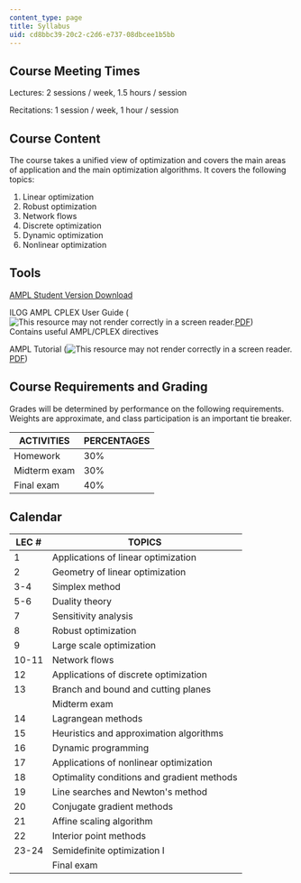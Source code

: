```yaml
---
content_type: page
title: Syllabus
uid: cd8bbc39-20c2-c2d6-e737-08dbcee1b5bb
---
```


Course Meeting Times
--------------------

Lectures: 2 sessions / week, 1.5 hours / session

Recitations: 1 session / week, 1 hour / session

Course Content
--------------

The course takes a unified view of optimization and covers the main areas of application and the main optimization algorithms. It covers the following topics:

1.  Linear optimization
2.  Robust optimization
3.  Network flows
4.  Discrete optimization
5.  Dynamic optimization
6.  Nonlinear optimization

Tools
-----

[AMPL Student Version Download](https://ampl.com/products/ampl/ampl-for-students/)

ILOG AMPL CPLEX User Guide (![This resource may not render correctly in a screen reader.](/images/inacessible.gif)[PDF](http://www.ampl.com/BOOKLETS/amplcplex90userguide.pdf))  
Contains useful AMPL/CPLEX directives

AMPL Tutorial (![This resource may not render correctly in a screen reader.](/images/inacessible.gif)[PDF](http://www.tu-chemnitz.de/mathematik/part_dgl/teaching/WS2009_Grundlagen_der_Optimierung/amplguide.pdf))

Course Requirements and Grading
-------------------------------

Grades will be determined by performance on the following requirements. Weights are approximate, and class participation is an important tie breaker.

| ACTIVITIES | PERCENTAGES |
| --- | --- |
| Homework | 30% |
| Midterm exam | 30% |
| Final exam | 40% 

Calendar
--------

| LEC # | TOPICS |
| --- | --- |
| 1 | Applications of linear optimization |
| 2 | Geometry of linear optimization |
| 3-4 | Simplex method |
| 5-6 | Duality theory |
| 7 | Sensitivity analysis |
| 8 | Robust optimization |
| 9 | Large scale optimization |
| 10-11 | Network flows |
| 12 | Applications of discrete optimization |
| 13 | Branch and bound and cutting planes |
| &nbsp; | Midterm exam |
| 14 | Lagrangean methods |
| 15 | Heuristics and approximation algorithms |
| 16 | Dynamic programming |
| 17 | Applications of nonlinear optimization |
| 18 | Optimality conditions and gradient methods |
| 19 | Line searches and Newton's method |
| 20 | Conjugate gradient methods |
| 21 | Affine scaling algorithm |
| 22 | Interior point methods |
| 23-24 | Semidefinite optimization I |
| &nbsp; | Final exam